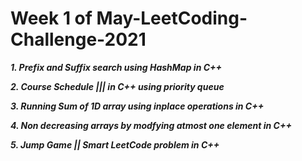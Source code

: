 # Week 1 of May-LeetCoding-Challenge-2021

***1. Prefix and Suffix search using HashMap in C++***

***2. Course Schedule ||| in C++ using priority queue***

***3. Running Sum of 1D array using inplace operations in C++***

***4. Non decreasing arrays by modfying atmost one element in C++***

***5. Jump Game || Smart LeetCode problem in C++***








